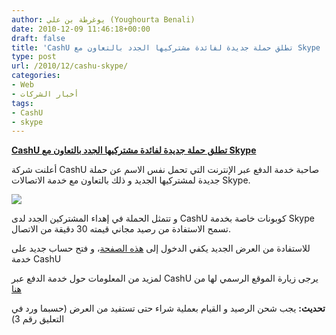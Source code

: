 ```yaml
---
author: يوغرطة بن علي (Youghourta Benali)
date: 2010-12-09 11:46:18+00:00
draft: false
title: 'CashU تطلق حملة جديدة لفائدة مشتركيها الجدد بالتعاون مع Skype '
type: post
url: /2010/12/cashu-skype/
categories:
- Web
- أخبار الشركات
tags:
- CashU
- skype
---
```


**[CashU تطلق حملة جديدة لفائدة مشتركيها الجدد بالتعاون مع Skype](http://www.it-scoop.com/2010/12/cashu-skype/)**


أعلنت شركة CashU صاحبة خدمة الدفع عبر الإنترنت التي تحمل نفس الاسم عن حملة جديدة لمشتركيها الجديد و ذلك بالتعاون مع خدمة الاتصالات Skype.

[![](http://www.it-scoop.com/wp-content/uploads/2010/12/AR-300x276.jpg)
](http://www.it-scoop.com/2010/12/cashu-skype/)

و تتمثل الحملة في إهداء المشتركين الجدد لدى CashU كوبونات خاصة بخدمة Skype تسمح الاستفادة من رصيد مجاني قيمته 30 دقيقة من الاتصال.

للاستفادة من العرض الجديد يكفي الدخول إلى [هذه الصفحة](http://goo.gl/ny0f3)، و فتح حساب جديد على خدمة CashU

لمزيد من المعلومات حول خدمة الدفع عبر CashU يرجى زيارة الموقع الرسمي لها من [هنا](http://goo.gl/bms9w)

**تحديث:** يجب شحن الرصيد و القيام بعملية شراء حتى تستفيد من العرض (حسبما ورد في التعليق رقم 3)
